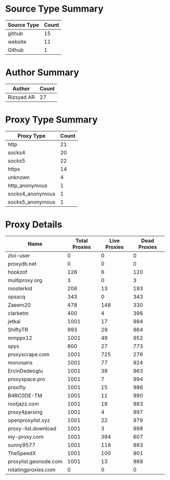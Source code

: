 # Source Type Summary

| Source Type | Count |
|-------------|-------|
| github | 15 |
| website | 11 |
| Github | 1 |


# Author Summary

| Author | Count |
|--------|-------|
| Rizsyad AR | 27 |


# Proxy Type Summary

| Proxy Type | Count |
|------------|-------|
| http | 21 |
| socks4 | 20 |
| socks5 | 22 |
| https | 14 |
| unknown | 4 |
| http_anonymous | 1 |
| socks4_anonymous | 1 |
| socks5_anonymous | 1 |


# Proxy Details

| Name | Total Proxies | Live Proxies | Dead Proxies |
|------|---------------|--------------|---------------|
| zloi-user | 0 | 0 | 0 |
| proxydb.net | 0 | 0 | 0 |
| hookzof | 126 | 6 | 120 |
| multiproxy.org | 3 | 0 | 3 |
| roosterkid | 206 | 13 | 193 |
| opsxcq | 343 | 0 | 343 |
| Zaeem20 | 478 | 148 | 330 |
| clarketm | 400 | 4 | 396 |
| jetkai | 1001 | 17 | 984 |
| ShiftyTR | 993 | 29 | 964 |
| mmppx12 | 1001 | 49 | 952 |
| spys | 800 | 27 | 773 |
| proxyscrape.com | 1001 | 725 | 276 |
| monosans | 1001 | 77 | 924 |
| ErcinDedeoglu | 1001 | 38 | 963 |
| proxyspace.pro | 1001 | 7 | 994 |
| proxifly | 1001 | 15 | 986 |
| B4RC0DE-TM | 1001 | 11 | 990 |
| rootjazz.com | 1001 | 18 | 983 |
| proxy4parsing | 1001 | 4 | 997 |
| openproxylist.xyz | 1001 | 22 | 979 |
| proxy-list.download | 1001 | 3 | 998 |
| my-proxy.com | 1001 | 394 | 607 |
| sunny9577 | 1001 | 118 | 883 |
| TheSpeedX | 1001 | 100 | 901 |
| proxylist.geonode.com | 1001 | 13 | 988 |
| rotatingproxies.com | 0 | 0 | 0 |

